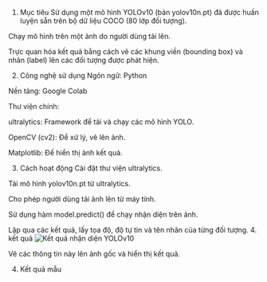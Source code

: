 1. Mục tiêu
Sử dụng một mô hình YOLOv10 (bản yolov10n.pt) đã được huấn luyện sẵn trên bộ dữ liệu COCO (80 lớp đối tượng).

Chạy mô hình trên một ảnh do người dùng tải lên.

Trực quan hóa kết quả bằng cách vẽ các khung viền (bounding box) và nhãn (label) lên các đối tượng được phát hiện.

2. Công nghệ sử dụng
Ngôn ngữ: Python

Nền tảng: Google Colab

Thư viện chính:

ultralytics: Framework để tải và chạy các mô hình YOLO.

OpenCV (cv2): Để xử lý, vẽ lên ảnh.

Matplotlib: Để hiển thị ảnh kết quả.

3. Cách hoạt động
Cài đặt thư viện ultralytics.

Tải mô hình yolov10n.pt từ ultralytics.

Cho phép người dùng tải ảnh lên từ máy tính.

Sử dụng hàm model.predict() để chạy nhận diện trên ảnh.

Lặp qua các kết quả, lấy tọa độ, độ tự tin và tên nhãn của từng đối tượng.
4. kết quả
![Kết quả nhận diện YOLOv10]()

Vẽ các thông tin này lên ảnh gốc và hiển thị kết quả.

4. Kết quả mẫu
